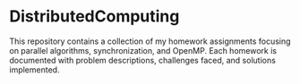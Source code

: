 # DistributedComputing
This repository contains a collection of my homework assignments focusing on parallel algorithms, synchronization, and OpenMP. Each homework is documented with problem descriptions, challenges faced, and solutions implemented.
